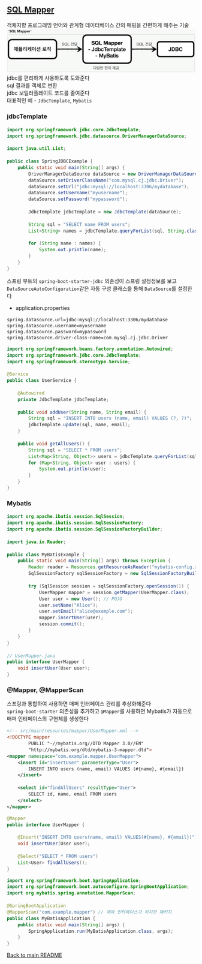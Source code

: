 ## [SQL Mapper](docs/sqlmapper.md)
객체지향 프로그래밍 언어와 관계형 데이터베이스 간의 매핑을 간편하게 해주는 기술
![img_2.png](img_2.png)
jdbc를 편리하게 사용하도록 도와준다<br>
sql 결과를 객체로 변환<br>
jdbc 보일러플레이트 코드를 줄여준다<br>
대표적인 예 - `JdbcTemplate`, `Mybatis`

### jdbcTemplate
```java
import org.springframework.jdbc.core.JdbcTemplate;
import org.springframework.jdbc.datasource.DriverManagerDataSource;

import java.util.List;

public class SpringJDBCExample {
    public static void main(String[] args) {
        DriverManagerDataSource dataSource = new DriverManagerDataSource();
        dataSource.setDriverClassName("com.mysql.cj.jdbc.Driver");
        dataSource.setUrl("jdbc:mysql://localhost:3306/mydatabase");
        dataSource.setUsername("myusername");
        dataSource.setPassword("mypassword");

        JdbcTemplate jdbcTemplate = new JdbcTemplate(dataSource);

        String sql = "SELECT name FROM users";
        List<String> names = jdbcTemplate.queryForList(sql, String.class);

        for (String name : names) {
            System.out.println(name);
        }
    }
}
```
스프링 부트의 `spring-boot-starter-jdbc` 의존성이 스프링 설정정보를 보고<br> `DataSourceAutoConfiguration`같은 자동 구성 클래스를 통해 `DataSource`를 설정한다<br>
- application.properties
```properties
spring.datasource.url=jdbc:mysql://localhost:3306/mydatabase
spring.datasource.username=myusername
spring.datasource.password=mypassword
spring.datasource.driver-class-name=com.mysql.cj.jdbc.Driver
```
```java
import org.springframework.beans.factory.annotation.Autowired;
import org.springframework.jdbc.core.JdbcTemplate;
import org.springframework.stereotype.Service;

@Service
public class UserService {

    @Autowired
    private JdbcTemplate jdbcTemplate;

    public void addUser(String name, String email) {
        String sql = "INSERT INTO users (name, email) VALUES (?, ?)";
        jdbcTemplate.update(sql, name, email);
    }

    public void getAllUsers() {
        String sql = "SELECT * FROM users";
        List<Map<String, Object>> users = jdbcTemplate.queryForList(sql);
        for (Map<String, Object> user : users) {
            System.out.println(user);
        }
    }
}
```
### Mybatis
```java
import org.apache.ibatis.session.SqlSession;
import org.apache.ibatis.session.SqlSessionFactory;
import org.apache.ibatis.session.SqlSessionFactoryBuilder;

import java.io.Reader;

public class MyBatisExample {
    public static void main(String[] args) throws Exception {
        Reader reader = Resources.getResourceAsReader("mybatis-config.xml");
        SqlSessionFactory sqlSessionFactory = new SqlSessionFactoryBuilder().build(reader);
        
        try (SqlSession session = sqlSessionFactory.openSession()) {
            UserMapper mapper = session.getMapper(UserMapper.class);
            User user = new User(); // POJO
            user.setName("Alice");
            user.setEmail("alice@example.com");
            mapper.insertUser(user);
            session.commit();
        }
    }
}

// UserMapper.java
public interface UserMapper {
    void insertUser(User user);
}
```
### @Mapper, @MapperScan
스프링과 통합하여 사용하면 매퍼 인터페이스 관리를 추상화해준다<br>
`spring-boot-starter` 의존성을 추가하고 `@Mapper`를 사용하면 Mybatis가 자동으로 매퍼 인터페이스의 구현체를 생성한다


```xml
<!-- src/main/resources/mapper/UserMapper.xml -->
<!DOCTYPE mapper
        PUBLIC "-//mybatis.org//DTD Mapper 3.0//EN"
        "http://mybatis.org/dtd/mybatis-3-mapper.dtd">
<mapper namespace="com.example.mapper.UserMapper">
    <insert id="insertUser" parameterType="User">
        INSERT INTO users (name, email) VALUES (#{name}, #{email})
    </insert>

    <select id="findAllUsers" resultType="User">
        SELECT id, name, email FROM users
    </select>
</mapper>

```
```java
@Mapper
public interface UserMapper {

    @Insert("INSERT INTO users(name, email) VALUES(#{name}, #{email})")
    void insertUser(User user);

    @Select("SELECT * FROM users")
    List<User> findAllUsers();
}
```
```java
import org.springframework.boot.SpringApplication;
import org.springframework.boot.autoconfigure.SpringBootApplication;
import org.mybatis.spring.annotation.MapperScan;

@SpringBootApplication
@MapperScan("com.example.mapper") // 매퍼 인터페이스가 위치한 패키지
public class MyBatisApplication {
    public static void main(String[] args) {
        SpringApplication.run(MyBatisApplication.class, args);
    }
}
```

[Back to main README](../README.md)
